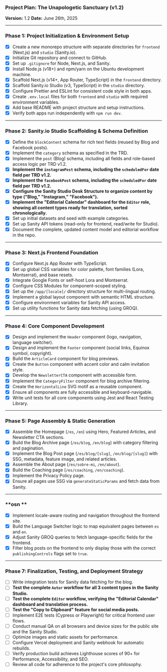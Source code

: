 ### **Project Plan: The Unapologetic Sanctuary (v1.2)**

**Version:** 1.2
**Date:** June 26th, 2025

---

### **Phase 1: Project Initialization & Environment Setup**

- [x] Create a new monorepo structure with separate directories for `frontend` (Next.js) and `studio` (Sanity.io).
- [x] Initialize Git repository and connect to GitHub.
- [x] Set up `.gitignore` for Node, Next.js, and Sanity.
- [x] Install Node.js (v18+) and npm/yarn on the Ubuntu development machine.
- [x] Scaffold Next.js (v14+, App Router, TypeScript) in the `frontend` directory.
- [x] Scaffold Sanity.io Studio (v3, TypeScript) in the `studio` directory.
- [x] Configure Prettier and ESLint for consistent code style in both apps.
- [x] Create `.env.local` files for both `frontend` and `studio` with required environment variables.
- [x] Add base README with project structure and setup instructions.
- [x] Verify both apps run independently with `npm run dev`.

---

### **Phase 2: Sanity.io Studio Scaffolding & Schema Definition**

- [x] Define the `blockContent` schema for rich text fields (reused by Blog and Facebook posts).
- [x] Implement the `category` schema as specified in the TRD.
- [x] Implement the `post` (Blog) schema, including all fields and role-based access logic per TRD v1.2.
- [x] **Implement the `instagramPost` schema, including the `scheduledFor` date field per TRD v1.2.**
- [x] **Implement the `facebookPost` schema, including the `scheduledFor` date field per TRD v1.2.**
- [x] **Configure the Sanity Studio Desk Structure to organize content by type ("Blog," "Instagram," "Facebook").**
- [x] **Implement the "Editorial Calendar" dashboard for the `Editor` role, showing all content types ready for translation, sorted chronologically.**
- [x] Set up initial datasets and seed with example categories.
- [x] Set up Sanity API tokens (read-only for frontend, read/write for Studio).
- [x] Document the complete, updated content model and editorial workflow in the repo.

---

### **Phase 3: Next.js Frontend Foundation**

- [x] Configure Next.js App Router with TypeScript.
- [x] Set up global CSS variables for color palette, font families (Lora, Montserrat), and base resets.
- [x] Integrate Google Fonts or self-host Lora and Montserrat.
- [x] Configure CSS Modules for component-scoped styling.
- [x] Set up the `/app/[locale]/` directory structure for multi-lingual routing.
- [x] Implement a global layout component with semantic HTML structure.
- [x] Configure environment variables for Sanity API access.
- [x] Set up utility functions for Sanity data fetching (using GROQ).

---

### **Phase 4: Core Component Development**

- [x] Design and implement the `Header` component (logo, navigation, language switcher).
- [x] Design and implement the `Footer` component (social links, Equinox symbol, copyright).
- [x] Build the `ArticleCard` component for blog previews.
- [x] Create the `Button` component with accent color and calm invitation style.
- [x] Develop the `NewsletterCTA` component with accessible form.
- [x] Implement the `CategoryFilter` component for blog archive filtering.
- [x] Create the `HorizontalLine` SVG motif as a reusable component.
- [x] Ensure all components are fully accessible and keyboard-navigable.
- [x] Write unit tests for all core components using Jest and React Testing Library.

---

### **Phase 5: Page Assembly & Static Generation**

- [x] Assemble the Homepage (`/es`, `/en`) using Hero, Featured Articles, and Newsletter CTA sections.
- [x] Build the Blog Archive page (`/es/blog`, `/en/blog`) with category filtering and pagination.
- [x] Implement the Blog Post page (`/es/blog/[slug]`, `/en/blog/[slug]`) with SSG, metadata, feature image, and related articles.
- [x] Assemble the About page (`/es/sobre-mi`, `/en/about`).
- [x] Build the Coaching page (`/es/coaching`, `/en/coaching`).
- [x] Implement the Privacy Policy page.
- [x] Ensure all pages use SSG via `generateStaticParams` and fetch data from Sanity.

---

### **osn **

- [x] Implement locale-aware routing and navigation throughout the frontend site.
- [x] Build the Language Switcher logic to map equivalent pages between `es` and `en`.
- [x] Adjust Sanity GROQ queries to fetch language-specific fields for the frontend.
- [x] Filter blog posts on the frontend to only display those with the correct `publishingControls` flags set to `true`.

---

### **Phase 7: Finalization, Testing, and Deployment Strategy**

- [ ] Write integration tests for Sanity data fetching for the blog.
- [ ] **Test the complete `Autor` workflow for all 3 content types in the Sanity Studio.**
- [ ] **Test the complete `Editor` workflow, verifying the "Editorial Calendar" dashboard and translation process.**
- [ ] **Test the "Copy to Clipboard" feature for social media posts.**
- [ ] Implement E2E tests (Cypress or Playwright) for critical frontend user flows.
- [ ] Conduct manual QA on all browsers and device sizes for the public site and the Sanity Studio.
- [ ] Optimize images and static assets for performance.
- [ ] Configure Vercel deployment and Sanity webhook for automatic rebuilds.
- [ ] Verify production build achieves Lighthouse scores of 90+ for Performance, Accessibility, and SEO.
- [ ] Review all code for adherence to the project's core philosophy.